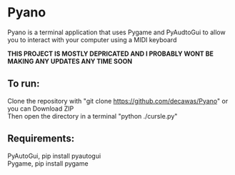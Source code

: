 # Pyano

Pyano is a terminal application that uses Pygame and PyAudtoGui to allow you to interact with your computer using a MIDI keyboard

__THIS PROJECT IS MOSTLY DEPRICATED AND I PROBABLY WONT BE MAKING ANY UPDATES ANY TIME SOON__

## To run:

Clone the repository with "git clone https://github.com/decawas/Pyano" or you can Download ZIP<br />
Then open the directory in a terminal "python ./cursle.py"<br />

## Requirements:

PyAutoGui, pip install pyautogui<br />
Pygame, pip install pygame